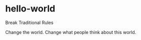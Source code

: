 # hello-world

Break Traditional Rules

Change the world. Change what people think about this world.
